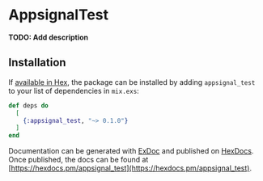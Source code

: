 # AppsignalTest

**TODO: Add description**

## Installation

If [available in Hex](https://hex.pm/docs/publish), the package can be installed
by adding `appsignal_test` to your list of dependencies in `mix.exs`:

```elixir
def deps do
  [
    {:appsignal_test, "~> 0.1.0"}
  ]
end
```

Documentation can be generated with [ExDoc](https://github.com/elixir-lang/ex_doc)
and published on [HexDocs](https://hexdocs.pm). Once published, the docs can
be found at [https://hexdocs.pm/appsignal_test](https://hexdocs.pm/appsignal_test).

